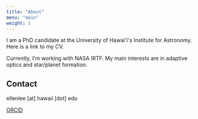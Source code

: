 ```yaml
---
title: "About"
menu: "main"
weight: 1
---
```


I am a PhD candidate at the University of Hawai'i's Institute for Astronomy.
Here is a link to my CV.

Currently, I'm working with NASA IRTF. My main interests are in adaptive optics
and star/planet formation.

## Contact
ellenlee [at] hawaii [dot] edu

[ORCID](https://orcid.org/0000-0002-9535-7453)
